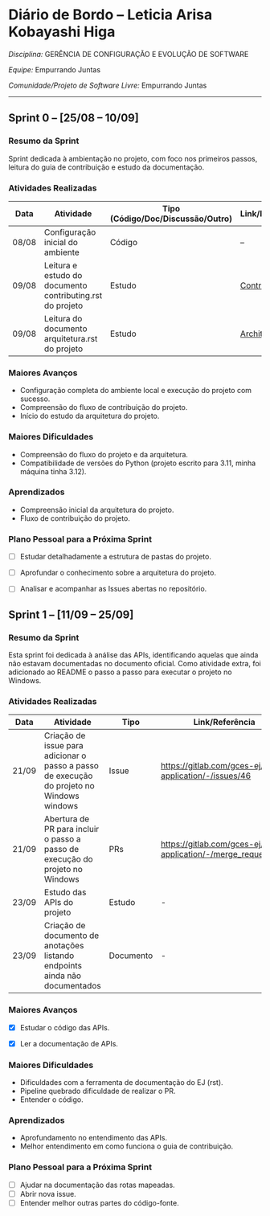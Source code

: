 # Diário de Bordo – Leticia Arisa Kobayashi Higa


*Disciplina:* GERÊNCIA DE CONFIGURAÇÃO E EVOLUÇÃO DE SOFTWARE

*Equipe:* Empurrando Juntas

*Comunidade/Projeto de Software Livre:* Empurrando Juntas

---

## Sprint 0 – \[25/08 – 10/09]

### Resumo da Sprint

Sprint dedicada à ambientação no projeto, com foco nos primeiros passos, leitura do guia de contribuição e estudo da documentação.

### Atividades Realizadas

| Data  | Atividade                                   | Tipo (Código/Doc/Discussão/Outro) | Link/Referência                                                                              | Status    |
|-------|---------------------------------------------|-----------------------------------|----------------------------------------------------------------------------------------------|-----------|
| 08/08 | Configuração inicial do ambiente            | Código                            | –                                                                                            | Concluído |
| 09/08 | Leitura e estudo do documento contributing.rst do projeto | Estudo                            | [Contributing.rst](https://gitlab.com/gces-ej/ej-application/-/blob/develop/docs/development-guides/pt-br/contributing.rst?ref_type=heads) | Concluído |
| 09/08 | Leitura do documento arquitetura.rst do projeto | Estudo                            | [Architecture.rst](https://gitlab.com/gces-ej/ej-application/-/blob/develop/docs/development-guides/pt-br/architecture.rst?ref_type=heads) | Concluído |

### Maiores Avanços

- Configuração completa do ambiente local e execução do projeto com sucesso.
- Compreensão do fluxo de contribuição do projeto.
- Início do estudo da arquitetura do projeto.

### Maiores Dificuldades

- Compreensão do fluxo do projeto e da arquitetura.
- Compatibilidade de versões do Python (projeto escrito para 3.11, minha máquina tinha 3.12).


### Aprendizados

- Compreensão inicial da arquitetura do projeto.
- Fluxo de contribuição do projeto.

### Plano Pessoal para a Próxima Sprint

- [ ] Estudar detalhadamente a estrutura de pastas do projeto.
- [ ] Aprofundar o conhecimento sobre a arquitetura do projeto.
- [ ] Analisar e acompanhar as Issues abertas no repositório.


## Sprint 1 – \[11/09 – 25/09]

### Resumo da Sprint

Esta sprint foi dedicada à análise das APIs, identificando aquelas que ainda não estavam documentadas no documento oficial. Como atividade extra, foi adicionado ao README o passo a passo para executar o projeto no Windows.

### Atividades Realizadas

| Data  | Atividade                                                          | Tipo    | Link/Referência                                                    | Status    |
|-------|--------------------------------------------------------------------|---------|--------------------------------------------------------------------|-----------|
| 21/09 | Criação de issue para adicionar o passo a passo de execução do projeto no Windows windows | Issue | https://gitlab.com/gces-ej/ej-application/-/issues/46   | Concluído |
| 21/09 | Abertura de PR para incluir o passo a passo de execução do projeto no Windows | PRs | https://gitlab.com/gces-ej/ej-application/-/merge_requests/26              | Concluído |
| 23/09 | Estudo das APIs do projeto | Estudo  |      -        | Concluído |
| 23/09 | Criação de documento de anotações listando endpoints ainda não documentados  | Documento | - | Concluído |

### Maiores Avanços

- [x] Estudar o código das APIs.
- [x] Ler a documentação de APIs.


### Maiores Dificuldades

* Dificuldades com a ferramenta de documentação do EJ (rst).
* Pipeline quebrado dificuldade de realizar o PR.
* Entender o código.

### Aprendizados

* Aprofundamento no entendimento das APIs.
* Melhor entendimento em como funciona o guia de contribuição.

### Plano Pessoal para a Próxima Sprint

* [ ] Ajudar na documentação das rotas mapeadas.
* [ ] Abrir nova issue.
* [ ] Entender melhor outras partes do código-fonte.
